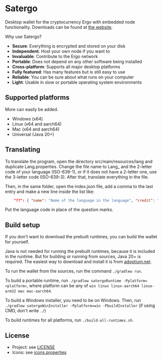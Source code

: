 # Satergo
Desktop wallet for the cryptocurrency Ergo with embedded node functionality. Downloads can be found at [the website](https://satergo.com).

Why use Satergo?
- **Secure**: Everything is encrypted and stored on your disk
- **Independent**: Host your own node if you want to
- **Invaluable**: Contribute to the Ergo network
- **Portable**: Does not depend on any other software being installed
- **Cross-platform**: Supports all major desktop platforms
- **Fully featured**: Has many features but is still easy to use
- **Reliable**: You can be sure about what runs on your computer
- **Light**: Usable in slow or portable operating system environments

## Supported platforms
More can easily be added.
- Windows (x64)
- Linux (x64 and aarch64)
- Mac (x64 and aarch64)
- Universal (Java 20+)

## Translating
To translate the program, open the directory src/main/resources/lang and duplicate Lang.properties.
Change the file name to Lang_ and the 2-letter code of your language (ISO-639-1), or if it does not have a 2-letter one, use the 3-letter code (ISO-639-3). After that, translate everything in the file.

Then, in the same folder, open the index.json file, add a comma to the last entry and make a new line inside the list like:
```json
	"??": { "name": "Name of the language in the language", "credit": "Your contact details (socials, etc.), or your name" }
```
Put the language code in place of the question marks.

## Build setup
If you don't want to download the prebuilt runtimes, you can build the wallet for yourself.

Java is not needed for running the prebuilt runtimes, because it is included in the runtime. But for building or running from sources, Java 20+ is required. The easiest way to download and install it is from [adoptium.net](https://adoptium.net/temurin/releases/?version=20).

To run the wallet from the sources, run the command `./gradlew run`.

To build a portable runtime, run `./gradlew satergoRuntime -Pplatform=<platform>`, where platform can be any of `win linux linux-aarch64 linux-arm32 mac mac-aarch64`.

To build a Windows installer, you need to be on Windows. Then, run `./gradlew satergoWinInstaller -Pplatform=win -PbuildInstaller` (if using CMD, don't write `./`)

To build runtimes for all platforms, run `./build-all-runtimes.sh`.

## License
- Project: see [LICENSE](LICENSE)
- Icons: see [icons.properties](src/main/resources/icons.properties)